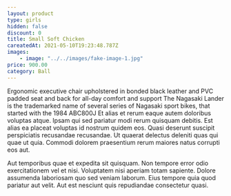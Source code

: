 ```yaml
---
layout: product
type: girls
hidden: false
discount: 0
title: Small Soft Chicken
careatedAt: 2021-05-10T19:23:48.787Z
images:
    - image: "../../images/fake-image-1.jpg"
price: 900.00
category: Ball
---
```

Ergonomic executive chair upholstered in bonded black leather and PVC padded seat and back for all-day comfort and support
The Nagasaki Lander is the trademarked name of several series of Nagasaki sport bikes, that started with the 1984 ABC800J
Et alias et rerum eaque autem doloribus voluptas atque. Ipsam qui sed pariatur modi rerum quisquam debitis. Est alias ea placeat voluptas id nostrum quidem eos. Quasi deserunt suscipit perspiciatis recusandae recusandae. Ut quaerat delectus deleniti quas qui quae ut quia. Commodi dolorem praesentium rerum maiores natus corrupti eos aut.
 Aut temporibus quae et expedita sit quisquam. Non tempore error odio exercitationem vel et nisi. Voluptatem nisi aperiam totam sapiente. Dolore assumenda laboriosam quo sed veniam laborum. Eius tempore quia quod pariatur aut velit. Aut est nesciunt quis repudiandae consectetur quasi.
